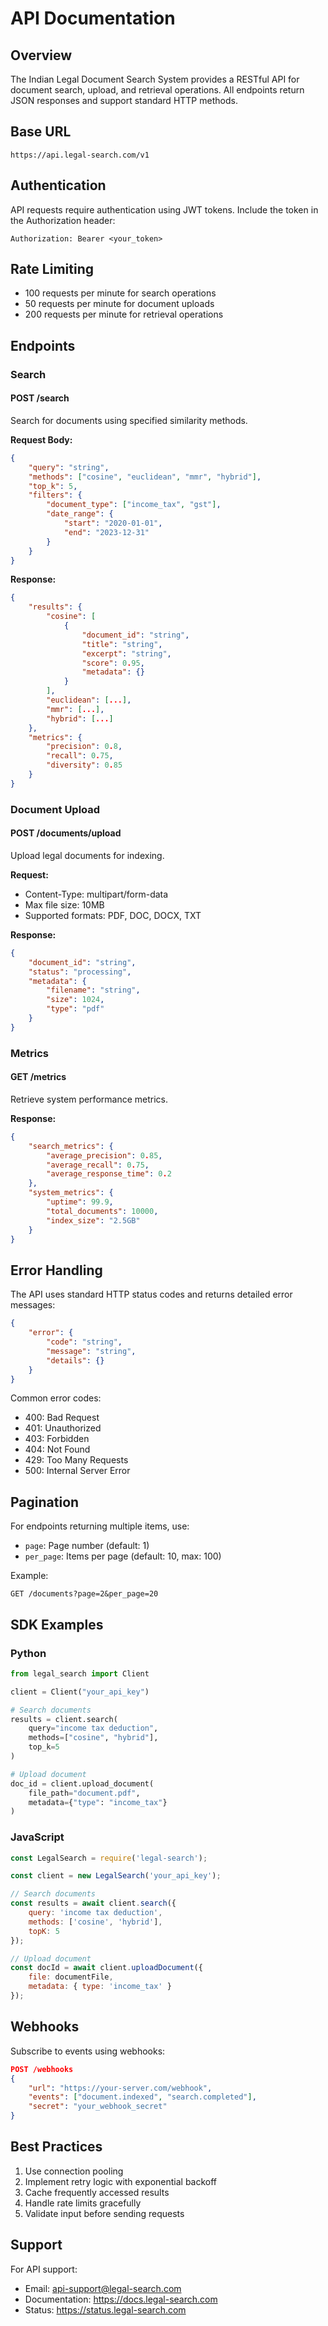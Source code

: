 # API Documentation

## Overview

The Indian Legal Document Search System provides a RESTful API for document search, upload, and retrieval operations. All endpoints return JSON responses and support standard HTTP methods.

## Base URL

```
https://api.legal-search.com/v1
```

## Authentication

API requests require authentication using JWT tokens. Include the token in the Authorization header:

```
Authorization: Bearer <your_token>
```

## Rate Limiting

- 100 requests per minute for search operations
- 50 requests per minute for document uploads
- 200 requests per minute for retrieval operations

## Endpoints

### Search

#### POST /search

Search for documents using specified similarity methods.

**Request Body:**
```json
{
    "query": "string",
    "methods": ["cosine", "euclidean", "mmr", "hybrid"],
    "top_k": 5,
    "filters": {
        "document_type": ["income_tax", "gst"],
        "date_range": {
            "start": "2020-01-01",
            "end": "2023-12-31"
        }
    }
}
```

**Response:**
```json
{
    "results": {
        "cosine": [
            {
                "document_id": "string",
                "title": "string",
                "excerpt": "string",
                "score": 0.95,
                "metadata": {}
            }
        ],
        "euclidean": [...],
        "mmr": [...],
        "hybrid": [...]
    },
    "metrics": {
        "precision": 0.8,
        "recall": 0.75,
        "diversity": 0.85
    }
}
```

### Document Upload

#### POST /documents/upload

Upload legal documents for indexing.

**Request:**
- Content-Type: multipart/form-data
- Max file size: 10MB
- Supported formats: PDF, DOC, DOCX, TXT

**Response:**
```json
{
    "document_id": "string",
    "status": "processing",
    "metadata": {
        "filename": "string",
        "size": 1024,
        "type": "pdf"
    }
}
```

### Metrics

#### GET /metrics

Retrieve system performance metrics.

**Response:**
```json
{
    "search_metrics": {
        "average_precision": 0.85,
        "average_recall": 0.75,
        "average_response_time": 0.2
    },
    "system_metrics": {
        "uptime": 99.9,
        "total_documents": 10000,
        "index_size": "2.5GB"
    }
}
```

## Error Handling

The API uses standard HTTP status codes and returns detailed error messages:

```json
{
    "error": {
        "code": "string",
        "message": "string",
        "details": {}
    }
}
```

Common error codes:
- 400: Bad Request
- 401: Unauthorized
- 403: Forbidden
- 404: Not Found
- 429: Too Many Requests
- 500: Internal Server Error

## Pagination

For endpoints returning multiple items, use:
- `page`: Page number (default: 1)
- `per_page`: Items per page (default: 10, max: 100)

Example:
```
GET /documents?page=2&per_page=20
```

## SDK Examples

### Python

```python
from legal_search import Client

client = Client("your_api_key")

# Search documents
results = client.search(
    query="income tax deduction",
    methods=["cosine", "hybrid"],
    top_k=5
)

# Upload document
doc_id = client.upload_document(
    file_path="document.pdf",
    metadata={"type": "income_tax"}
)
```

### JavaScript

```javascript
const LegalSearch = require('legal-search');

const client = new LegalSearch('your_api_key');

// Search documents
const results = await client.search({
    query: 'income tax deduction',
    methods: ['cosine', 'hybrid'],
    topK: 5
});

// Upload document
const docId = await client.uploadDocument({
    file: documentFile,
    metadata: { type: 'income_tax' }
});
```

## Webhooks

Subscribe to events using webhooks:

```json
POST /webhooks
{
    "url": "https://your-server.com/webhook",
    "events": ["document.indexed", "search.completed"],
    "secret": "your_webhook_secret"
}
```

## Best Practices

1. Use connection pooling
2. Implement retry logic with exponential backoff
3. Cache frequently accessed results
4. Handle rate limits gracefully
5. Validate input before sending requests

## Support

For API support:
- Email: api-support@legal-search.com
- Documentation: https://docs.legal-search.com
- Status: https://status.legal-search.com
